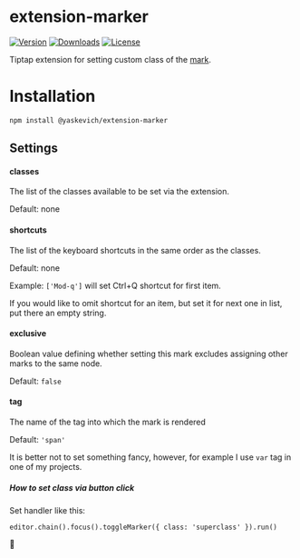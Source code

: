 # extension-marker
[![Version](https://img.shields.io/npm/v/@tiptap/extension-marker.svg?label=version)](https://www.npmjs.com/package/@tiptap/extension-marker)
[![Downloads](https://img.shields.io/npm/dm/@tiptap/extension-marker.svg)](https://npmcharts.com/compare/tiptap?minimal=true)
[![License](https://img.shields.io/npm/l/@tiptap/extension-marker.svg)](https://www.npmjs.com/package/@tiptap/extension-marker)

Tiptap extension for setting custom class of the [mark](https://tiptap.dev/api/marks).


# Installation

`npm install @yaskevich/extension-marker`

## Settings

#### classes

The list of the classes available to be set via the extension.

Default: none

#### shortcuts

The list of the keyboard shortcuts in the same order as the classes.

Default: none

Example: `['Mod-q']` will set Ctrl+Q shortcut for first item.

If you would like to omit shortcut for an item, but set it for next one in list, put there an empty string.

####  exclusive

Boolean value defining whether setting this mark excludes assigning other marks to the same node. 

Default: `false`

#### tag

The name of the tag into which the mark is rendered

Default: `'span'`

It is better not to set something fancy, however, for example I use `var` tag in one of my projects.

##### How to set class via button click

Set handler like this:

`editor.chain().focus().toggleMarker({ class: 'superclass' }).run()`



:space_invader: